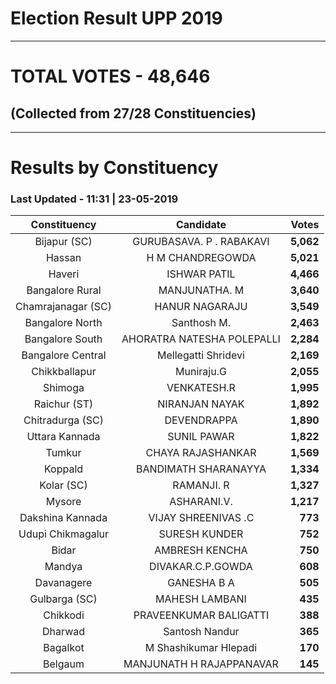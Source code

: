 # Election Result UPP 2019

---
# TOTAL VOTES - 48,646 
## (Collected from 27/28 Constituencies) 


---
# Results by Constituency 

### Last Updated - 11:31 | 23-05-2019 


|   Constituency   |        Candidate         |  Votes  |
|:----------------:|:------------------------:|--------:|
|   Bijapur (SC)   | GURUBASAVA. P . RABAKAVI |**5,062**|
|      Hassan      |     H M CHANDREGOWDA     |**5,021**|
|      Haveri      |       ISHWAR PATIL       |**4,466**|
| Bangalore Rural  |      MANJUNATHA. M       |**3,640**|
|Chamrajanagar (SC)|      HANUR NAGARAJU      |**3,549**|
| Bangalore North  |       Santhosh M.        |**2,463**|
| Bangalore South  |AHORATRA NATESHA POLEPALLI|**2,284**|
|Bangalore Central |   Mellegatti Shridevi    |**2,169**|
|  Chikkballapur   |        Muniraju.G        |**2,055**|
|     Shimoga      |       VENKATESH.R        |**1,995**|
|   Raichur (ST)   |      NIRANJAN NAYAK      |**1,892**|
| Chitradurga (SC) |       DEVENDRAPPA        |**1,890**|
|  Uttara Kannada  |       SUNIL PAWAR        |**1,822**|
|      Tumkur      |    CHAYA RAJASHANKAR     |**1,569**|
|     Koppald      |   BANDIMATH SHARANAYYA   |**1,334**|
|    Kolar (SC)    |        RAMANJI. R        |**1,327**|
|      Mysore      |       ASHARANI.V.        |**1,217**|
| Dakshina Kannada |   VIJAY SHREENIVAS .C    |  **773**|
|Udupi Chikmagalur |      SURESH KUNDER       |  **752**|
|      Bidar       |      AMBRESH KENCHA      |  **750**|
|      Mandya      |    DIVAKAR.C.P.GOWDA     |  **608**|
|    Davanagere    |       GANESHA B A        |  **505**|
|  Gulbarga (SC)   |      MAHESH LAMBANI      |  **435**|
|     Chikkodi     |  PRAVEENKUMAR BALIGATTI  |  **388**|
|     Dharwad      |      Santosh Nandur      |  **365**|
|     Bagalkot     |  M Shashikumar Hlepadi   |  **170**|
|     Belgaum      | MANJUNATH H RAJAPPANAVAR |  **145**|


<script async src='https://www.googletagmanager.com/gtag/js?id=UA-138371535-2'></script><script>window.dataLayer = window.dataLayer || [];function gtag(){dataLayer.push(arguments);}gtag('js', new Date());gtag('config', 'UA-138371535-2');</script>
